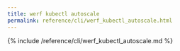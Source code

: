 ```yaml
---
title: werf kubectl autoscale
permalink: reference/cli/werf_kubectl_autoscale.html
---
```


{% include /reference/cli/werf_kubectl_autoscale.md %}
